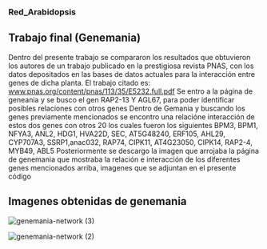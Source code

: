 ### Red_Arabidopsis

## Trabajo final (Genemania)
Dentro del presente trabajo  se compararon los resultados que obtuvieron los autores de un trabajo publicado en la prestigiosa revista PNAS, con los datos depositados en las bases de datos actuales para la interacción entre genes de dicha planta. El trabajo citado es: www.pnas.org/content/pnas/113/35/E5232.full.pdf 
Se entro a la página de geneania y se busco el gen RAP2-13 Y AGL67, para poder identificar posibles relaciones con otros genes
Dentro de Gemania y buscando los genes previamente mencionados se encontro una relacióne interacción de estos dos genes con otros 20 los cuales fueron los siguientes BPM3, BPM1, NFYA3, ANL2, HDG1, HVA22D, SEC, AT5G48240, ERF105, AHL29, CYP707A3, SSRP1,anac032, RAP74, CIPK11, AT4G23050, CIPK14, RAP2-4, MYB49, ABL5
Posteriormente se descargo la imagen que arrojaba la página de genemania que mostraba la relación e interacción de los diferentes genes mencionados arriba, imagenes que se adjuntan en el presente código

## Imagenes obtenidas de genemania


![genemania-network (3)](https://user-images.githubusercontent.com/67028064/85806066-a5ac1000-b713-11ea-81eb-b715973600eb.jpg)


![genemania-network (2)](https://user-images.githubusercontent.com/67028064/85806401-83ff5880-b714-11ea-8648-8a718af174ca.jpg)
